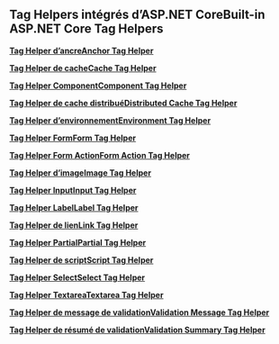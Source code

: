 ## <a name="built-in-aspnet-core-tag-helpers"></a><span data-ttu-id="d1f81-101">Tag Helpers intégrés d’ASP.NET Core</span><span class="sxs-lookup"><span data-stu-id="d1f81-101">Built-in ASP.NET Core Tag Helpers</span></span>

<span data-ttu-id="d1f81-102">**[Tag Helper d’ancre](xref:mvc/views/tag-helpers/builtin-th/anchor-tag-helper)**</span><span class="sxs-lookup"><span data-stu-id="d1f81-102">**[Anchor Tag Helper](xref:mvc/views/tag-helpers/builtin-th/anchor-tag-helper)**</span></span>

<span data-ttu-id="d1f81-103">**[Tag Helper de cache](xref:mvc/views/tag-helpers/builtin-th/cache-tag-helper)**</span><span class="sxs-lookup"><span data-stu-id="d1f81-103">**[Cache Tag Helper](xref:mvc/views/tag-helpers/builtin-th/cache-tag-helper)**</span></span>

<span data-ttu-id="d1f81-104">**[Tag Helper Component](xref:mvc/views/tag-helpers/builtin-th/component-tag-helper)**</span><span class="sxs-lookup"><span data-stu-id="d1f81-104">**[Component Tag Helper](xref:mvc/views/tag-helpers/builtin-th/component-tag-helper)**</span></span>

<span data-ttu-id="d1f81-105">**[Tag Helper de cache distribué](xref:mvc/views/tag-helpers/builtin-th/distributed-cache-tag-helper)**</span><span class="sxs-lookup"><span data-stu-id="d1f81-105">**[Distributed Cache Tag Helper](xref:mvc/views/tag-helpers/builtin-th/distributed-cache-tag-helper)**</span></span>

<span data-ttu-id="d1f81-106">**[Tag Helper d’environnement](xref:mvc/views/tag-helpers/builtin-th/environment-tag-helper)**</span><span class="sxs-lookup"><span data-stu-id="d1f81-106">**[Environment Tag Helper](xref:mvc/views/tag-helpers/builtin-th/environment-tag-helper)**</span></span>

<span data-ttu-id="d1f81-107">**[Tag Helper Form](xref:mvc/views/working-with-forms#the-form-tag-helper)**</span><span class="sxs-lookup"><span data-stu-id="d1f81-107">**[Form Tag Helper](xref:mvc/views/working-with-forms#the-form-tag-helper)**</span></span>

<span data-ttu-id="d1f81-108">**[Tag Helper Form Action](xref:mvc/views/working-with-forms#the-form-action-tag-helper)**</span><span class="sxs-lookup"><span data-stu-id="d1f81-108">**[Form Action Tag Helper](xref:mvc/views/working-with-forms#the-form-action-tag-helper)**</span></span>

<span data-ttu-id="d1f81-109">**[Tag Helper d’image](xref:mvc/views/tag-helpers/builtin-th/image-tag-helper)**</span><span class="sxs-lookup"><span data-stu-id="d1f81-109">**[Image Tag Helper](xref:mvc/views/tag-helpers/builtin-th/image-tag-helper)**</span></span>

<span data-ttu-id="d1f81-110">**[Tag Helper Input](xref:mvc/views/working-with-forms#the-input-tag-helper)**</span><span class="sxs-lookup"><span data-stu-id="d1f81-110">**[Input Tag Helper](xref:mvc/views/working-with-forms#the-input-tag-helper)**</span></span>

<span data-ttu-id="d1f81-111">**[Tag Helper Label](xref:mvc/views/working-with-forms#the-label-tag-helper)**</span><span class="sxs-lookup"><span data-stu-id="d1f81-111">**[Label Tag Helper](xref:mvc/views/working-with-forms#the-label-tag-helper)**</span></span>

<span data-ttu-id="d1f81-112">**[Tag Helper de lien](xref:mvc/views/tag-helpers/builtin-th/link-tag-helper)**</span><span class="sxs-lookup"><span data-stu-id="d1f81-112">**[Link Tag Helper](xref:mvc/views/tag-helpers/builtin-th/link-tag-helper)**</span></span>

<span data-ttu-id="d1f81-113">**[Tag Helper Partial](xref:mvc/views/tag-helpers/builtin-th/partial-tag-helper)**</span><span class="sxs-lookup"><span data-stu-id="d1f81-113">**[Partial Tag Helper](xref:mvc/views/tag-helpers/builtin-th/partial-tag-helper)**</span></span>

<span data-ttu-id="d1f81-114">**[Tag Helper de script](xref:mvc/views/tag-helpers/builtin-th/script-tag-helper)**</span><span class="sxs-lookup"><span data-stu-id="d1f81-114">**[Script Tag Helper](xref:mvc/views/tag-helpers/builtin-th/script-tag-helper)**</span></span>

<span data-ttu-id="d1f81-115">**[Tag Helper Select](xref:mvc/views/working-with-forms#the-select-tag-helper)**</span><span class="sxs-lookup"><span data-stu-id="d1f81-115">**[Select Tag Helper](xref:mvc/views/working-with-forms#the-select-tag-helper)**</span></span>

<span data-ttu-id="d1f81-116">**[Tag Helper Textarea](xref:mvc/views/working-with-forms#the-textarea-tag-helper)**</span><span class="sxs-lookup"><span data-stu-id="d1f81-116">**[Textarea Tag Helper](xref:mvc/views/working-with-forms#the-textarea-tag-helper)**</span></span>

<span data-ttu-id="d1f81-117">**[Tag Helper de message de validation](xref:mvc/views/working-with-forms#the-validation-message-tag-helper)**</span><span class="sxs-lookup"><span data-stu-id="d1f81-117">**[Validation Message Tag Helper](xref:mvc/views/working-with-forms#the-validation-message-tag-helper)**</span></span>

<span data-ttu-id="d1f81-118">**[Tag Helper de résumé de validation](xref:mvc/views/working-with-forms#the-validation-summary-tag-helper)**</span><span class="sxs-lookup"><span data-stu-id="d1f81-118">**[Validation Summary Tag Helper](xref:mvc/views/working-with-forms#the-validation-summary-tag-helper)**</span></span>
